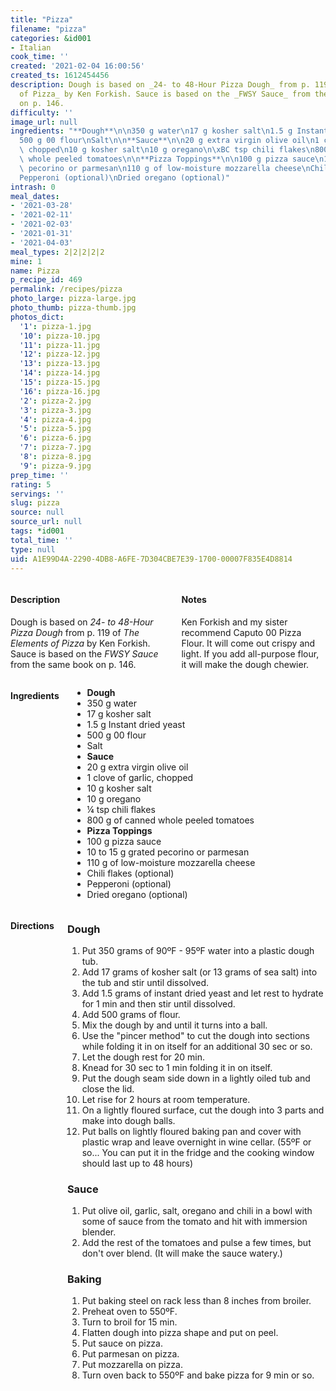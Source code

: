 ```yaml
---
title: "Pizza"
filename: "pizza"
categories: &id001
- Italian
cook_time: ''
created: '2021-02-04 16:00:56'
created_ts: 1612454456
description: Dough is based on _24- to 48-Hour Pizza Dough_ from p. 119 of _The Elements
  of Pizza_ by Ken Forkish. Sauce is based on the _FWSY Sauce_ from the same book
  on p. 146.
difficulty: ''
image_url: null
ingredients: "**Dough**\n\n350 g water\n17 g kosher salt\n1.5 g Instant dried yeast\n\
  500 g 00 flour\nSalt\n\n**Sauce**\n\n20 g extra virgin olive oil\n1 clove of garlic,\
  \ chopped\n10 g kosher salt\n10 g oregano\n\xBC tsp chili flakes\n800 g of canned\
  \ whole peeled tomatoes\n\n**Pizza Toppings**\n\n100 g pizza sauce\n10 to 15 g grated\
  \ pecorino or parmesan\n110 g of low-moisture mozzarella cheese\nChili flakes (optional)\n\
  Pepperoni (optional)\nDried oregano (optional)"
intrash: 0
meal_dates:
- '2021-03-28'
- '2021-02-11'
- '2021-02-03'
- '2021-01-31'
- '2021-04-03'
meal_types: 2|2|2|2|2
mine: 1
name: Pizza
p_recipe_id: 469
permalink: /recipes/pizza
photo_large: pizza-large.jpg
photo_thumb: pizza-thumb.jpg
photos_dict:
  '1': pizza-1.jpg
  '10': pizza-10.jpg
  '11': pizza-11.jpg
  '12': pizza-12.jpg
  '13': pizza-13.jpg
  '14': pizza-14.jpg
  '15': pizza-15.jpg
  '16': pizza-16.jpg
  '2': pizza-2.jpg
  '3': pizza-3.jpg
  '4': pizza-4.jpg
  '5': pizza-5.jpg
  '6': pizza-6.jpg
  '7': pizza-7.jpg
  '8': pizza-8.jpg
  '9': pizza-9.jpg
prep_time: ''
rating: 5
servings: ''
slug: pizza
source: null
source_url: null
tags: *id001
total_time: ''
type: null
uid: A1E99D4A-2290-4DB8-A6FE-7D304CBE7E39-1700-00007F835E4D8814
---
```

<div class="large-8 medium-7 columns" id="writeup">		<div id="description"><h4>Description</h4>
<div class="box box-description content"><p>Dough is based on <em>24- to 48-Hour Pizza Dough</em> from p. 119 of <em>The Elements of Pizza</em> by Ken Forkish. Sauce is based on the <em>FWSY Sauce</em> from the same book on p. 146.</p>
</div></div>		<div id="notes"><h4>Notes</h4>
<div class="box box-notes"><p>Ken Forkish and my sister recommend Caputo 00 Pizza Flour. It will come out crispy and light. If you add all-purpose flour, it will make the dough chewier.</p>
</div></div>	</div><!-- #writeup -->
</div><!-- #row-one -->
<div class="row" id="row-two">	<div class="medium-4 small-5 columns" id="ingredients"><h4>Ingredients</h4><div class="box box-ingredients content"><ul>
<li><strong>Dough</strong></li>
<li>350 g water</li>
<li>17 g kosher salt</li>
<li>1.5 g Instant dried yeast</li>
<li>500 g 00 flour</li>
<li>Salt</li>
<li><strong>Sauce</strong></li>
<li>20 g extra virgin olive oil</li>
<li>1 clove of garlic, chopped</li>
<li>10 g kosher salt</li>
<li>10 g oregano</li>
<li>¼ tsp chili flakes</li>
<li>800 g of canned whole peeled tomatoes</li>
<li><strong>Pizza Toppings</strong></li>
<li>100 g pizza sauce</li>
<li>10 to 15 g grated pecorino or parmesan</li>
<li>110 g of low-moisture mozzarella cheese</li>
<li>Chili flakes (optional)</li>
<li>Pepperoni (optional)</li>
<li>Dried oregano (optional)</li>
</ul>
</div>	</div>	<div class="medium-6 small-7 columns" id="directions"><h4>Directions</h4><div class="box box-directions content"><h3>Dough</h3>
<ol>
<li>Put 350 grams of 90ºF - 95ºF water into a plastic dough tub.</li>
<li>Add 17 grams of kosher salt (or 13 grams of sea salt) into the tub and stir until dissolved.</li>
<li>Add 1.5 grams of instant dried yeast and let rest to hydrate for 1 min and then stir until dissolved.</li>
<li>Add 500 grams of flour.</li>
<li>Mix the dough by and until it turns into a ball.</li>
<li>Use the &quot;pincer method&quot; to cut the dough into sections while folding it in on itself for an additional 30 sec or so.</li>
<li>Let the dough rest for 20 min.</li>
<li>Knead for 30 sec to 1 min folding it in on itself.</li>
<li>Put the dough seam side down in a lightly oiled tub and close the lid.</li>
<li>Let rise for 2 hours at room temperature.</li>
<li>On a lightly floured surface, cut the dough into 3 parts and make into dough balls.</li>
<li>Put balls on lightly floured baking pan and cover with plastic wrap and leave overnight in wine cellar. (55ºF or so... You can put it in the fridge and the cooking window should last up to 48 hours)</li>
</ol>
<h3>Sauce</h3>
<ol>
<li>Put olive oil, garlic, salt, oregano and chili in a bowl with some of sauce from the tomato and hit with immersion blender.</li>
<li>Add the rest of the tomatoes and pulse a few times, but don't over blend. (It will make the sauce watery.)</li>
</ol>
<h3>Baking</h3>
<ol>
<li>Put baking steel on rack less than 8 inches from broiler.</li>
<li>Preheat oven to 550ºF.</li>
<li>Turn to broil for 15 min.</li>
<li>Flatten dough into pizza shape and put on peel.</li>
<li>Put sauce on pizza.</li>
<li>Put parmesan on pizza.</li>
<li>Put mozzarella on pizza.</li>
<li>Turn oven back to 550ºF and bake pizza for 9 min or so.</li>
</ol>
</div>	</div>